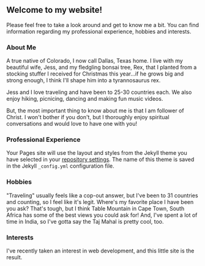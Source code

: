 ## Welcome to my website!

Please feel free to take a look around and get to know me a bit. You can find information regarding my professional experience, hobbies and interests. 


### About Me

A true native of Colorado, I now call Dallas, Texas home. I live with my beautiful wife, Jess, and my fledgling bonsai tree, Rex, that I planted from a stocking stuffer I received for Christmas this year...if he grows big and strong enough, I think I'll shape him into a tyrannosaurus rex.

Jess and I love traveling and have been to 25-30 countries each. We also enjoy hiking, picnicing, dancing and making fun music videos. 

But, the most important thing to know about me is that I am follower of Christ. I won't bother if you don't, but I thoroughly enjoy spiritual conversations and would love to have one with you!

### Professional Experience

Your Pages site will use the layout and styles from the Jekyll theme you have selected in your [repository settings](https://github.com/briancoppedge/briancoppedge.com/settings). The name of this theme is saved in the Jekyll `_config.yml` configuration file.

### Hobbies

"Traveling" usually feels like a cop-out answer, but I've been to 31 countries and counting, so I feel like it's legit. Where's my favorite place I have been you ask? That's tough, but I think Table Mountain in Cape Town, South Africa has some of the best views you could ask for! And, I've spent a lot of time in India, so I've gotta say the Taj Mahal is pretty cool, too. 


### Interests
I've recently taken an interest in web development, and this little site is the result. 
